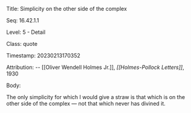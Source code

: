 Title:  Simplicity on the other side of the complex

Seq:    16.42.1.1

Level:  5 - Detail

Class:  quote

Timestamp: 20230213170352

Attribution: -- [[Oliver Wendell Holmes Jr.]], *[[Holmes-Pollock Letters]]*, 1930

Body:

The only simplicity for which I would give a straw is that which is on the other side of the complex — not that which never has divined it.

